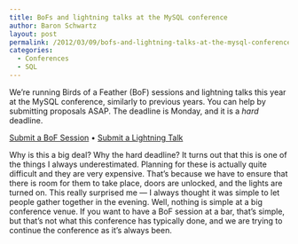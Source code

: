 ```yaml
---
title: BoFs and lightning talks at the MySQL conference
author: Baron Schwartz
layout: post
permalink: /2012/03/09/bofs-and-lightning-talks-at-the-mysql-conference/
categories:
  - Conferences
  - SQL
---
```

We&#8217;re running Birds of a Feather (BoF) sessions and lightning talks this year at the MySQL conference, similarly to previous years. You can help by submitting proposals ASAP. The deadline is Monday, and it is a *hard* deadline.

[Submit a BoF Session][1] &bull; [Submit a Lightning Talk][2]

Why is this a big deal? Why the hard deadline? It turns out that this is one of the things I always underestimated. Planning for these is actually quite difficult and they are very expensive. That&#8217;s because we have to ensure that there is room for them to take place, doors are unlocked, and the lights are turned on. This really surprised me &#8212; I always thought it was simple to let people gather together in the evening. Well, nothing is simple at a big conference venue. If you want to have a BoF session at a bar, that&#8217;s simple, but that&#8217;s not what this conference has typically done, and we are trying to continue the conference as it&#8217;s always been.

 [1]: http://www.percona.com/live/mysql-conference-2012/node/add/bof-session
 [2]: http://www.percona.com/live/mysql-conference-2012/node/add/lightning-talks